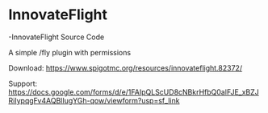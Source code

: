 # InnovateFlight

-InnovateFlight Source Code

A simple /fly plugin with permissions

Download: https://www.spigotmc.org/resources/innovateflight.82372/

Support: https://docs.google.com/forms/d/e/1FAIpQLScUD8cNBkrHfbQ0alFJE_xBZJRiIypqgFv4AQBlIugYGh-qow/viewform?usp=sf_link
